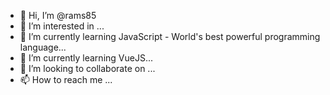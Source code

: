 - 👋 Hi, I’m @rams85
- 👀 I’m interested in ...
- 🌱 I’m currently learning JavaScript - World's best powerful programming language...
- 🌱 I’m currently learning VueJS...
- 💞️ I’m looking to collaborate on ...
- 📫 How to reach me ...

<!---
rams85/rams85 is a ✨ special ✨ repository because its `README.md` (this file) appears on your GitHub profile.
You can click the Preview link to take a look at your changes.
--->
